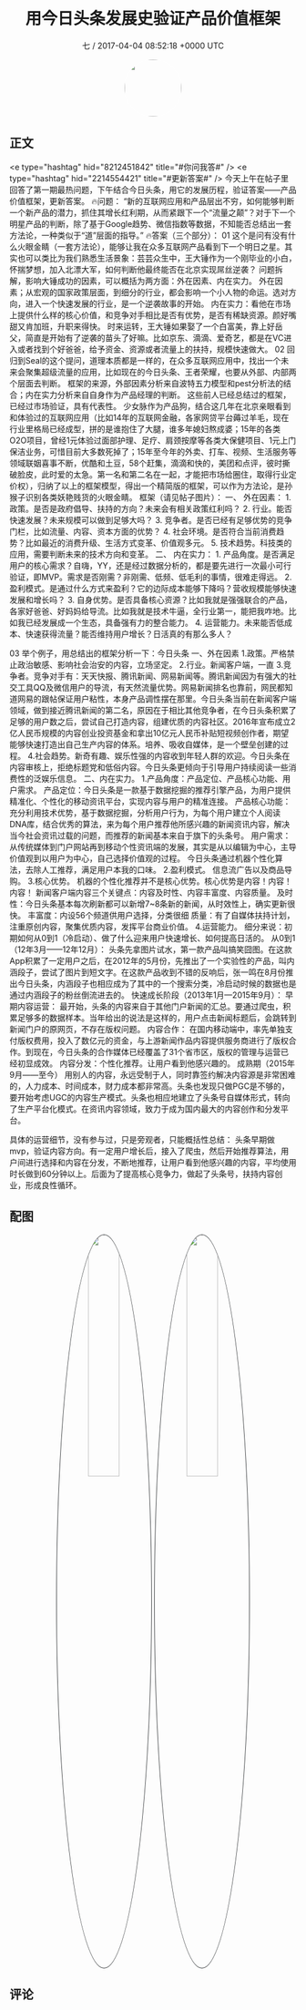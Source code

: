 <h1 align="center">用今日头条发展史验证产品价值框架</h1>
<p align="center">
    <a>七 / 2017-04-04 08:52:18 &#43;0000 UTC</a>
</p>

<div align="center">
    <img src="https://images.zsxq.com/Fn2e8mr72oMF4CsqRvyhfP9mAOc7?e=1590940799&amp;token=kIxbL07-8jAj8w1n4s9zv64FuZZNEATmlU_Vm6zD:9DUgfQvZB5tdoohVA6eojXGzTEA=" width="100" height="100" style="border:1px solid;border-radius:50%; color:#ffffff"/>
</div>

## 正文

<div>
&lt;e type=&#34;hashtag&#34; hid=&#34;8212451842&#34; title=&#34;#你问我答#&#34; /&gt; &lt;e type=&#34;hashtag&#34; hid=&#34;2214554421&#34; title=&#34;#更新答案#&#34; /&gt; 今天上午在帖子里回答了第一期最热问题，下午结合今日头条，用它的发展历程，验证答案——产品价值框架，更新答案。
🔥问题：
“新的互联网应用和产品层出不穷，如何能够判断一个新产品的潜力，抓住其增长红利期，从而紧跟下一个“流量之颠”？对于下一个明星产品的判断，除了基于Google趋势、微信指数等数据，不知能否总结出一套方法论，一种类似于“道”层面的指导。”
🔥答案（三个部分）：
01
这个是问有没有什么火眼金睛（一套方法论），能够让我在众多互联网产品看到下一个明日之星。其实也可以类比为我们熟悉生活景象：芸芸众生中，王大锤作为一个刚毕业的小白，怀揣梦想，加入北漂大军，如何判断他最终能否在北京实现屌丝逆袭？
问题拆解，影响大锤成功的因素，可以概括为两方面：外在因素、内在实力。
外在因素；从宏观的国家政策层面，到细分的行业，都会影响一个小人物的命运。选对方向，进入一个快速发展的行业，是一个逆袭故事的开始。
内在实力：看他在市场上提供什么样的核心价值，和竞争对手相比是否有优势，是否有稀缺资源。颜好嘴甜又肯加班，升职来得快。
时来运转，王大锤如果娶了一个白富美，靠上好岳父，简直是开始有了逆袭的苗头了好嘛。比如京东、滴滴、爱奇艺，都是在VC进入或者找到个好爸爸，给予资金、资源或者流量上的扶持，规模快速做大。
02
回归到Seal的这个提问，道理本质都是一样的，在众多互联网应用中，找出一个未来会聚集超级流量的应用，比如现在的今日头条、王者荣耀，也要从外部、内部两个层面去判断。
框架的来源，外部因素分析来自波特五力模型和pest分析法的结合；内在实力分析来自自身作为产品经理的判断。
这些前人已经总结过的框架，已经过市场验证，具有代表性。
少女脉作为产品狗，结合这几年在北京亲眼看到和体验过的互联网应用（比如14年的互联网金融，各家网贷平台薅过羊毛，现在行业里格局已经成型，拼的是谁抱住了大腿，谁多年媳妇熬成婆；15年的各类O2O项目，曾经1元体验过面部护理、足疗、肩颈按摩等各类大保健项目、1元上门保洁业务，可惜目前大多数死掉了；15年至今年的外卖、打车、视频、生活服务等领域联姻喜事不断，优酷和土豆，58个赶集，滴滴和快的，美团和点评，彼时撕破脸皮，此时爱的太急。第一名和第二名在一起，才能把市场给圈住，取得行业定价权），归纳了以上的框架模型，得出一个精简版的框架，可以作为方法论，是孙猴子识别各类妖艳贱货的火眼金睛。
框架（请见帖子图片）：
一、	外在因素：
1.	政策。是否是政府倡导、扶持的方向？未来会有相关政策红利吗？
2.	行业。能否快速发展？未来规模可以做到足够大吗？
3.	竞争者。是否已经有足够优势的竞争门栏，比如流量、内容、资本方面的优势？
4.	社会环境。是否符合当前消费趋势？比如最近的消费升级、生活方式变革、价值观多元。
5.	技术趋势。科技类的应用，需要判断未来的技术方向和变革。
二、	内在实力：
1.	产品角度。是否满足用户的核心需求？自嗨，YY，还是经过数据分析的，都是要先进行一次最小可行验证，即MVP。需求是否刚需？非刚需、低频、低毛利的事情，很难走得远。
2.	盈利模式。是通过什么方式来盈利？它的边际成本能够下降吗？营收规模能够快速发展和增长吗？
3.	自身优势。是否具备核心资源？比如我就是强强联合的产品，各家好爸爸、好妈妈给导流。比如我就是技术牛逼，全行业第一，能把我咋地。比如我已经发展成一个生态，具备强有力的整合能力。
4.	运营能力。未来能否低成本、快速获得流量？能否维持用户增长？日活真的有那么多人？

03
举个例子，用总结出的框架分析一下：今日头条
一、外在因素
1.政策。严格禁止政治敏感、影响社会治安的内容，立场坚定。
2.行业。新闻客户端，一直
3.竞争者。竞争对手有：天天快报、腾讯新闻、网易新闻等。腾讯新闻因为有强大的社交工具QQ及微信用户的导流，有天然流量优势。网易新闻排名也靠前，网民都知道网易的跟帖保证用户粘性，本身产品调性摆在那里。今日头条当前在新闻客户端领域，做到接近腾讯新闻的第二名，原因在于相比其他竞争者，在今日头条积累了足够的用户数之后，尝试自己打造内容，组建优质的内容社区。2016年宣布成立2亿人民币规模的内容创业投资基金和拿出10亿元人民币补贴短视频创作者，期望能够快速打造出自己生产内容的体系。培养、吸收自媒体，是一个壁垒创建的过程。
4.社会趋势。新奇有趣、娱乐性强的内容收到年轻人群的欢迎。今日头条在内容审核上，拒绝标题党和低俗内容。今日头条更倾向于引导用户持续阅读一些消费性的泛娱乐信息。
 二、内在实力。
1.产品角度：产品定位、产品核心功能、用户需求。
产品定位：今日头条是一款基于数据挖掘的推荐引擎产品，为用户提供精准化、个性化的移动资讯平台，实现内容与用户的精准连接。
产品核心功能：充分利用技术优势，基于数据挖掘，分析用户行为，为每个用户建立个人阅读DNA库，结合优秀的算法，来为每个用户推荐他所感兴趣的新闻资讯内容，解决当今社会资讯过载的问题，而推荐的新闻基本来自于旗下的头条号。
 用户需求：
从传统媒体到门户网站再到移动个性资讯端的发展，其实是从以编辑为中心，主导价值观到以用户为中心，自己选择价值观的过程。
今日头条通过机器个性化算法，去除人工推荐，满足用户本我的口味。
2.盈利模式。  信息流广告以及商品导购。
3.核心优势。
机器的个性化推荐并不是核心优势。核心优势是内容！内容！内容！
新闻客户端内容三个关键点：内容及时性、内容丰富度、内容质量。
及时性：今日头条基本每次刷新都可以新增7~8条新的新闻，从时效性上，确实更新很快。
丰富度：内设56个频道供用户选择，分类很细
质量：有了自媒体扶持计划，注重原创内容，聚集优质内容，发挥平台商业价值。
4.运营能力。
细分来说：初期如何从0到1（冷启动）、做了什么迎来用户快速增长、如何提高日活的。
从0到1（12年3月——12年12月）：
头条先拿图片试水，第一款产品叫搞笑囧图。在这款App积累了一定用户之后，在2012年的5月份，先推出了一个实验性的产品，叫内涵段子，尝试了图片到短文字。在这款产品收到不错的反响后，张一鸣在8月份推出今日头条，内涵段子也相应成为了其中的一个搜索分类，冷启动时候的数据也是通过内涵段子的粉丝倒流进去的。
快速成长阶段（2013年1月—2015年9月）：
早期内容运营：
最开始，头条的内容来自于其他门户新闻的汇总。要通过爬虫，积累足够多的数据样本。当年给出的说法是这样的，用户点击新闻标题后，会跳转到新闻门户的原网页，不存在版权问题。
内容合作：
在国内移动端中，率先单独支付版权费用，投入了数亿元的资金，与上游新闻作品内容提供服务商进行了版权合作。到现在，今日头条的合作媒体已经覆盖了31个省市区，版权的管理与运营已经初显成效。
内容分发：个性化推荐。让用户看到他感兴趣的。
成熟期（2015年9月——至今）
用别人的内容，永远受制于人，同时靠签约解决内容源是非常困难的，人力成本、时间成本，财力成本都非常高。头条也发现只做PGC是不够的，要开始考虑UGC的内容生产模式。头条也相应地建立了头条号自媒体形式，转向了生产平台化模式。在资讯内容领域，致力于成为国内最大的内容创作和分发平台。

具体的运营细节，没有参与过，只是旁观者，只能概括性总结：
头条早期做mvp，验证内容方向。有一定用户增长后，接入了爬虫，然后开始推荐算法，用户间进行选择和内容在分发，不断地推荐，让用户看到他感兴趣的内容，平均使用时长做到60分钟以上。后面为了提高核心竞争力，做起了头条号，扶持内容创业，形成良性循环。
</div>

## 配图
<div class="image" align="center">

<img src="https://images.zsxq.com/FkNMmb08ZfEjGeC_MzYypfSM2kfa?e=1590940799&amp;token=kIxbL07-8jAj8w1n4s9zv64FuZZNEATmlU_Vm6zD:pAV0rS1FSd3DgJZH69HhoWlPyBM=" width="33%" height="33%" style="border:1px solid;border-radius:50%; color:#3c3f41"/>

<img src="https://images.zsxq.com/Fjc8lctshdCpUMDMkWKBWuPVDbXO?e=1590940799&amp;token=kIxbL07-8jAj8w1n4s9zv64FuZZNEATmlU_Vm6zD:yIY5ylT67IncdVY1P3b53QNN-Fc=" width="33%" height="33%" style="border:1px solid;border-radius:50%; color:#3c3f41"/>

</div>

## 评论

<div align="left">
<div>

</div>
</div>